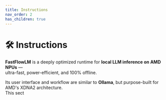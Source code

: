 ```yaml
---
title: Instructions
nav_order: 2
has_children: true
---
```


# 🛠️ Instructions

**FastFlowLM** is a deeply optimized runtime for **local LLM inference on AMD NPUs** —  
ultra-fast, power-efficient, and 100% offline.

Its user interface and workflow are similar to **Ollama**, but purpose-built for AMD's XDNA2 architecture.  
This sect